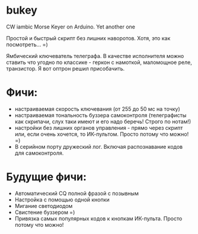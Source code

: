 # bukey
CW iambic Morse Keyer on Arduino. Yet another one

Простой и быстрый скрипт без лишних наворотов. Хотя, это как посмотреть... =)

Ямбический ключеватель телеграфа. В качестве исполнителя можно ставить что угодно по классике - геркон с намоткой, маломощное реле, транзистор. Я вот оптрон решил присобачить.

# Фичи:
- настраиваемая скорость ключевания (от 255 до 50 мс на точку)
- настраиваемая тональность буззера самоконтроля (телеграфисты как скрипачи, слух таки имеют и его надо беречь! Строго по нотам!)
- настройки без лишних органов управления - прямо через скрипт или, если очень хочется, то ИК-пультом. Просто потому что можно! =)
- В серийном порту дружеский лог. Включая распознавание кодов для самоконтроля.

# Будущие фичи:
- Автоматический CQ полной фразой с позывным
- Настройка с помощью одной кнопки
- Мигание светодиодом
- Свистение буззером =)
- Привязка самых популярных кодов к кнопкам ИК-пульта. Просто потому что можно!
